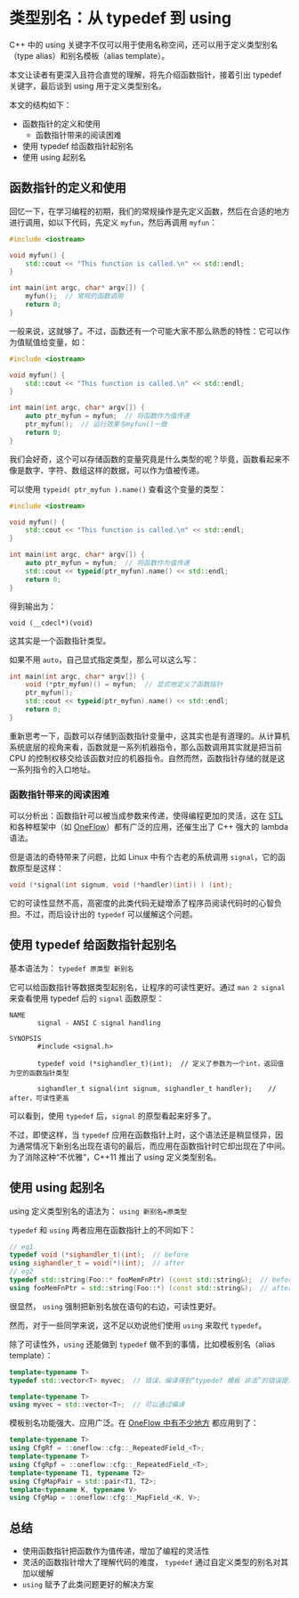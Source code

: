# 类型别名：从 typedef 到 using

C++ 中的 using 关键字不仅可以用于使用名称空间，还可以用于定义类型别名（type alias）和别名模板（alias template）。

本文让读者有更深入且符合直觉的理解，将先介绍函数指针，接着引出 typedef 关键字，最后谈到 using 用于定义类型别名。

本文的结构如下：

- 函数指针的定义和使用
  - 函数指针带来的阅读困难
- 使用 typedef 给函数指针起别名
- 使用 using 起别名

## 函数指针的定义和使用

回忆一下，在学习编程的初期，我们的常规操作是先定义函数，然后在合适的地方进行调用，如以下代码，先定义 `myfun`，然后再调用 `myfun`：

```c++
#include <iostream>

void myfun() {
    std::cout << "This function is called.\n" << std::endl;
}

int main(int argc, char* argv[]) {
    myfun();  // 常规的函数调用
    return 0;
}
```

一般来说，这就够了。不过，函数还有一个可能大家不那么熟悉的特性：它可以作为值赋值给变量，如：

```c++
#include <iostream>

void myfun() {
    std::cout << "This function is called.\n" << std::endl;
}

int main(int argc, char* argv[]) {
    auto ptr_myfun = myfun;  // 将函数作为值传递
    ptr_myfun();  // 运行效果与myfun()一致
    return 0;
}
```

我们会好奇，这个可以存储函数的变量究竟是什么类型的呢？毕竟，函数看起来不像是数字、字符、数组这样的数据，可以作为值被传递。

可以使用 `typeid( ptr_myfun ).name()` 查看这个变量的类型：

```c++
#include <iostream>

void myfun() {
    std::cout << "This function is called.\n" << std::endl;
}

int main(int argc, char* argv[]) {
    auto ptr_myfun = myfun;  // 将函数作为值传递
    std::cout << typeid(ptr_myfun).name() << std::endl;
    return 0;
}
```

得到输出为：

```text
void (__cdecl*)(void)
```

这其实是一个函数指针类型。

如果不用 `auto`，自己显式指定类型，那么可以这么写：

```c++
int main(int argc, char* argv[]) {
    void (*ptr_myfun)() = myfun;  // 显式地定义了函数指针
    ptr_myfun();
    std::cout << typeid(ptr_myfun).name() << std::endl;
    return 0;
}
```

重新思考一下，函数可以存储到函数指针变量中，这其实也是有道理的。从计算机系统底层的视角来看，函数就是一系列机器指令，那么函数调用其实就是把当前 CPU 的控制权移交给该函数对应的机器指令。自然而然，函数指针存储的就是这一系列指令的入口地址。

### 函数指针带来的阅读困难

可以分析出：函数指针可以被当成参数来传递，使得编程更加的灵活，这在 [STL](https://github.com/microsoft/STL/blob/main/stl/src/cthread.cpp#L109) 和各种框架中（如 [OneFlow](https://github.com/Oneflow-Inc/oneflow/blob/master/oneflow/core/intrusive/ref.h#L58)）都有广泛的应用，还催生出了 C++ 强大的 lambda 语法。

但是语法的奇特带来了问题，比如 Linux 中有个古老的系统调用 `signal`，它的函数原型是这样：

```c++
void (*signal(int signum, void (*handler)(int)) ) (int);
```

它的可读性显然不高，高密度的此类代码无疑增添了程序员阅读代码时的心智负担。不过，而后设计出的 `typedef` 可以缓解这个问题。

## 使用 typedef 给函数指针起别名

基本语法为： `typedef 原类型 新别名`

它可以给函数指针等数据类型起别名，让程序的可读性更好。通过 `man 2 signal` 来查看使用 typedef 后的 `signal` 函数原型：

```text
NAME
       signal - ANSI C signal handling

SYNOPSIS
       #include <signal.h>

       typedef void (*sighandler_t)(int);  // 定义了参数为一个int，返回值为空的函数指针类型
       
       sighandler_t signal(int signum, sighandler_t handler);    // after，可读性更高
```

可以看到，使用 `typedef` 后，`signal` 的原型看起来好多了。

不过，即使这样，当 `typedef` 应用在函数指针上时，这个语法还是稍显怪异，因为通常情况下新别名出现在语句的最后，而应用在函数指针时它却出现在了中间。为了消除这种“不优雅”，C++11 推出了 using 定义类型别名。

## 使用 using 起别名

using 定义类型别名的语法为： `using 新别名=原类型`

`typedef` 和 `using` 两者应用在函数指针上的不同如下：

```c++
// eg1
typedef void (*sighandler_t)(int);  // before
using sighandler_t = void(*)(int);  // after
// eg2
typedef std::string(Foo::* fooMemFnPtr) (const std::string&);  // before
using fooMemFnPtr = std::string(Foo::*) (const std::string&);  // after
```

很显然， `using` 强制把新别名放在语句的右边，可读性更好。

然而，对于一些同学来说，这不足以劝说他们使用 `using` 来取代 `typedef`。

除了可读性外，`using` 还能做到 `typedef` 做不到的事情，比如模板别名（alias template）：

```c++
template<typename T>
typedef std::vector<T> myvec;  // 错误，编译得到“typedef 模板 非法”的错误提示

template<typename T>
using myvec = std::vector<T>;  // 可以通过编译
```

模板别名功能强大、应用广泛。在 [OneFlow 中有不少地方](https://github.com/Oneflow-Inc/oneflow/blob/master/oneflow/core/common/cfg.h#L30-L36) 都应用到了：

```c++
template<typename T>
using CfgRf = ::oneflow::cfg::_RepeatedField_<T>;
template<typename T>
using CfgRpf = ::oneflow::cfg::_RepeatedField_<T>;
template<typename T1, typename T2>
using CfgMapPair = std::pair<T1, T2>;
template<typename K, typename V>
using CfgMap = ::oneflow::cfg::_MapField_<K, V>;
```

## 总结

- 使用函数指针把函数作为值传递，增加了编程的灵活性
- 灵活的函数指针增大了理解代码的难度， `typedef` 通过自定义类型的别名对其加以缓解
- `using` 赋予了此类问题更好的解决方案

